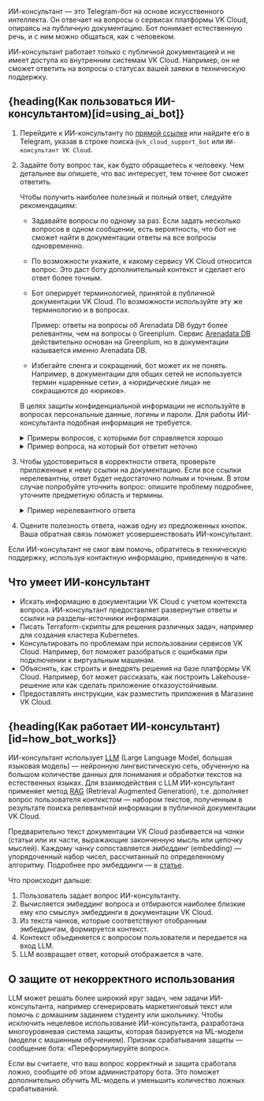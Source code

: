 ИИ-консультант — это Telegram-бот на основе искусственного интеллекта. Он отвечает на вопросы о сервисах платформы VK Cloud, опираясь на публичную документацию. Бот понимает естественную речь, и с ним можно общаться, как с человеком.

ИИ-консультант работает только с публичной документацией и не имеет доступа ко внутренним системам VK Cloud. Например, он не сможет ответить на вопросы о статусах вашей заявки в техническую поддержку.

## {heading(Как пользоваться ИИ-консультантом)[id=using_ai_bot]}

1.	Перейдите к ИИ-консультанту по [прямой ссылке](https://t.me/vk_cloud_support_bot) или найдите его в Telegram, указав в строке поиска `@vk_cloud_support_bot` или `ИИ-консультант VK Cloud`.

1.	Задайте боту вопрос так, как будто обращаетесь к человеку. Чем детальнее вы опишете, что вас интересует, тем точнее бот сможет ответить.

    Чтобы получить наиболее полезный и полный ответ, следуйте рекомендациям:

    * Задавайте вопросы по одному за раз. Если задать несколько вопросов в одном сообщении, есть вероятность, что бот не сможет найти в документации ответы на все вопросы одновременно.
    * По возможности укажите, к какому сервису VK Cloud относится вопрос. Это даст боту дополнительный контекст и сделает его ответ более точным.
    * Бот оперирует терминологией, принятой в публичной документации VK Cloud. По возможности используйте эту же терминологию и в вопросах.

        Пример: ответы на вопросы об Arenadata DB будут более релевантны, чем на вопросы о Greenplum. Сервис [Arenadata DB](/ru/dbs/adb) действительно основан на Greenplum, но в документации называется именно Arenadata DB.

    * Избегайте сленга и сокращений, бот может их не понять. Например, в документации для общих сетей не используется термин «шаренные сети», а «юридические лица» не сокращаются до «юриков».

    <warn>

    В целях защиты конфиденциальной информации не используйте в вопросах персональные данные, логины и пароли. Для работы ИИ-консультанта подобная информация не требуется.

    </warn>

    <details>
    <summary>Примеры вопросов, с которыми бот справляется хорошо</summary>

    * Как развернуть виртуальную машину с помощью terraform?
    * Как настроить группы безопасности?

    </details>

    <details>
    <summary>Пример вопроса, на который бот ответит неточно</summary>

    Рассмотрим вопрос: «масштабирование кластера». С какими сложностями столкнется бот при ответе?

    * В VK Cloud много разных кластеров: кластер Kubernetes, кластер Spark, кластеры различных баз данных, кластер Arenadata DB и т.д. Бот не знает, какой кластер имеет в виду пользователь.

        Если указать в вопросе нужный сервис, ответ бота будет точнее. Пример: «масштабирование кластера Kubernetes».

    * Бот не знает, что именно пользователь хочет узнать о масштабировании кластера.

        Если детализировать вопрос, бот найдет в документации VK Cloud наиболее релевантную информацию по этому вопросу. Примеры детализации:

        * Как выполнить масштабирование кластера Kubernetes в личном кабинете?
        * Как настроить автоматическое масштабирование кластера Kubernetes?
        * Для каких баз данных поддерживается масштабирование кластера?

    </details>

1. Чтобы удостовериться в корректности ответа, проверьте приложенные к нему ссылки на документацию. Если все ссылки нерелевантны, ответ будет недостаточно полным и точным. В этом случае попробуйте уточнить вопрос: опишите проблему подробнее, уточните предметную область и термины.

    <details>
    <summary>Пример нерелевантного ответа</summary>

    Вы спросили про ВМ или базу данных, а по ссылкам видите, что ИИ-консультант использовал только документацию по сервису 1С ГРМ или Marketplace. Скорее всего, это не те разделы, которые нужны для ответа на ваш вопрос. Попробуйте уточнить вопрос.

    </details>

1. Оцените полезность ответа, нажав одну из предложенных кнопок. Ваша обратная связь поможет усовершенствовать ИИ-консультант.

Если ИИ-консультант не смог вам помочь, обратитесь в техническую поддержку, используя контактную информацию, приведенную в чате.

## Что умеет ИИ-консультант

* Искать информацию в документации VK Cloud с учетом контекста вопроса. ИИ-консультант предоставляет развернутые ответы и ссылки на разделы-источники информации.
* Писать Terraform-скрипты для решения различных задач, например для создания кластера Kubernetes.
* Консультировать по проблемам при использовании сервисов VK Cloud. Например, бот поможет разобраться с ошибками при подключении к виртуальным машинам.
* Объяснять, как строить и внедрять решения на базе платформы VK Cloud. Например, бот может рассказать, как построить Lakehouse-решение или как сделать приложение отказоустойчивым.
* Предоставлять инструкции, как разместить приложения в Магазине VK Cloud.

## {heading(Как работает ИИ-консультант)[id=how_bot_works]}

ИИ-консультант использует [LLM](https://ru.wikipedia.org/wiki/Большая_языковая_модель) (Large Language Model, большая языковая модель) — нейронную лингвистическую сеть, обученную на большом количестве данных для понимания и обработки текстов на естественных языках. Для взаимодействия с LLM ИИ-консультант применяет метод [RAG](https://en.wikipedia.org/wiki/Retrieval-augmented_generation) (Retrieval Augmented Generation), т.е. дополняет вопрос пользователя *контекстом* — набором текстов, полученным в результате поиска релевантной информации в публичной документации VK Cloud.

Предварительно текст документации VK Cloud разбивается на *чанки* (статьи или их части, выражающие законченную мысль или цепочку мыслей). Каждому чанку сопоставляется *эмбеддинг* (embedding) — упорядоченный набор чисел, рассчитанный по определенному алгоритму. Подробнее про эмбеддинги — в [статье](https://www.nkj.ru/open/36052/).

Что происходит дальше:

1. Пользователь задает вопрос ИИ-консультанту.
1. Вычисляется эмбеддинг вопроса и отбираются наиболее близкие ему «по смыслу» эмбеддинги в документации VK Cloud.
1. Из текста чанков, которые соответствуют отобранным эмбеддингам, формируется контекст.
1. Контекст объединяется с вопросом пользователя и передается на вход LLM.
1. LLM возвращает ответ, который отображается в чате.

## О защите от некорректного использования

LLM может решать более широкий круг задач, чем задачи ИИ-консультанта, например сгенерировать маркетинговый текст или помочь с домашним заданием студенту или школьнику. Чтобы исключить нецелевое использование ИИ-консультанта, разработана многоуровневая система защиты, которая базируется на ML-модели (модели с машинным обучением). Признак срабатывания защиты — сообщение бота: «Переформулируйте вопрос».

Если вы считаете, что ваш вопрос корректный и защита сработала ложно, сообщите об этом администратору бота. Это поможет дополнительно обучить ML-модель и уменьшить количество ложных срабатываний.

